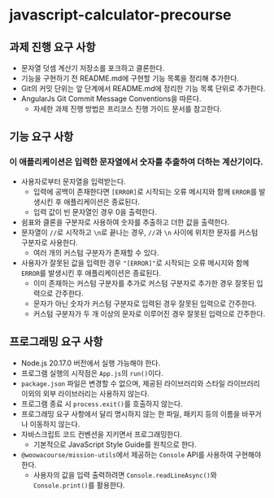 # javascript-calculator-precourse

## 과제 진행 요구 사항

- 문자열 덧셈 계산기 저장소를 포크하고 클론한다.
- 기능을 구현하기 전 README.md에 구현할 기능 목록을 정리해 추가한다.
- Git의 커밋 단위는 앞 단계에서 README.md에 정리한 기능 목록 단위로 추가한다.
- AngularJs Git Commit Message Conventions을 따른다.
  - 자세한 과제 진행 방법은 프리코스 진행 가이드 문서를 참고한다.

## 기능 요구 사항
### 이 애플리케이션은 입력한 문자열에서 숫자를 추출하여 더하는 계산기이다.
- 사용자로부터 문자열을 입력받는다.
  - 입력에 공백이 존재한다면 `[ERROR]`로 시작되는 오류 메시지와 함께 `ERROR`를 발생시킨 후 애플리케이션은 종료된다.
  - 입력 값이 빈 문자열인 경우 0을 출력한다.
- 쉼표와 클론을 구분자로 사용하여 숫자를 추출하고 더한 값을 출력한다.
- 문자열이 `//`로 시작하고 `\n`로 끝나는 경우, `//`과 `\n` 사이에 위치한 문자를 커스텀 구분자로 사용한다.
  - 여러 개의 커스텀 구분자가 존재할 수 있다.
- 사용자가 잘못된 값을 입력한 경우 `"[ERROR]"`로 시작되는 오류 메시지와 함께 `ERROR`를 발생시킨 후 애플리케이션은 종료된다.
  - 이미 존재하는 커스텀 구분자를 추가로 커스텀 구분자로 추가한 경우 잘못된 입력으로 간주한다.
  - 문자가 아닌 숫자가 커스텀 구분자로 입력된 경우 잘못된 입력으로 간주한다.
  - 커스텀 구분자가 두 개 이상의 문자로 이루어진 경우 잘못된 입력으로 간주한다.


## 프로그래밍 요구 사항
- Node.js 20.17.0 버전에서 실행 가능해야 한다.
- 프로그램 실행의 시작점은 `App.js`의 `run()`이다.
- `package.json` 파일은 변경할 수 없으며, 제공된 라이브러리와 스타일 라이브러리 이외의 외부 라이브러리는 사용하지 않는다.
- 프로그램 종료 시 `process.exit()`를 호출하지 않는다.
- 프로그래밍 요구 사항에서 달리 명시하지 않는 한 파일, 패키지 등의 이름을 바꾸거나 이동하지 않는다.
- 자바스크립트 코드 컨벤션을 지키면서 프로그래밍한다.
  - 기본적으로 JavaScript Style Guide를 원칙으로 한다.
- `@woowacourse/mission-utils`에서 제공하는 `Console` API를 사용하여 구현해야 한다.
    - 사용자의 값을 입력 출력하려면 `Console.readLineAsync()`와 `Console.print()`를 활용한다.